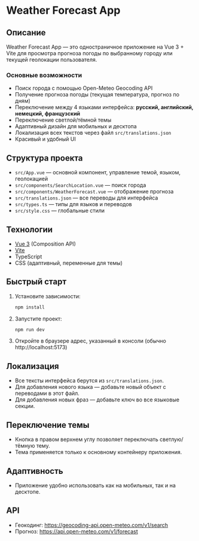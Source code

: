 # Weather Forecast App

## Описание

Weather Forecast App — это одностраничное приложение на Vue 3 + Vite для просмотра прогноза погоды по выбранному городу или текущей геолокации пользователя.

### Основные возможности
- Поиск города с помощью Open-Meteo Geocoding API
- Получение прогноза погоды (текущая температура, прогноз по дням)
- Переключение между 4 языками интерфейса: **русский, английский, немецкий, французский**
- Переключение светлой/тёмной темы
- Адаптивный дизайн для мобильных и десктопа
- Локализация всех текстов через файл `src/translations.json`
- Красивый и удобный UI

## Структура проекта

- `src/App.vue` — основной компонент, управление темой, языком, геолокацией
- `src/components/SearchLocation.vue` — поиск города
- `src/components/WeatherForecast.vue` — отображение прогноза
- `src/translations.json` — все переводы для интерфейса
- `src/types.ts` — типы для языков и переводов
- `src/style.css` — глобальные стили

## Технологии
- [Vue 3](https://vuejs.org/) (Composition API)
- [Vite](https://vitejs.dev/)
- TypeScript
- CSS (адаптивный, переменные для темы)

## Быстрый старт

1. Установите зависимости:
   ```sh
   npm install
   ```
2. Запустите проект:
   ```sh
   npm run dev
   ```
3. Откройте в браузере адрес, указанный в консоли (обычно http://localhost:5173)

## Локализация
- Все тексты интерфейса берутся из `src/translations.json`.
- Для добавления нового языка — добавьте новый объект с переводами в этот файл.
- Для добавления новых фраз — добавьте ключ во все языковые секции.

## Переключение темы
- Кнопка в правом верхнем углу позволяет переключать светлую/тёмную тему.
- Тема применяется только к основному контейнеру приложения.

## Адаптивность
- Приложение удобно использовать как на мобильных, так и на десктопе.

## API
- Геокодинг: https://geocoding-api.open-meteo.com/v1/search
- Прогноз: https://api.open-meteo.com/v1/forecast
